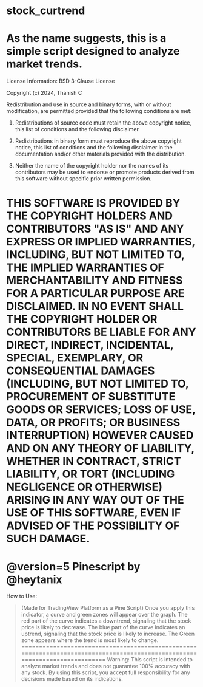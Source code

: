 # stock_curtrend
As the name suggests, this is a simple script designed to analyze market trends.
============================================================================================================================
License Information:
BSD 3-Clause License

Copyright (c) 2024, Thanish C

Redistribution and use in source and binary forms, with or without
modification, are permitted provided that the following conditions are met:

1. Redistributions of source code must retain the above copyright notice, this
   list of conditions and the following disclaimer.

2. Redistributions in binary form must reproduce the above copyright notice,
   this list of conditions and the following disclaimer in the documentation
   and/or other materials provided with the distribution.

3. Neither the name of the copyright holder nor the names of its
   contributors may be used to endorse or promote products derived from
   this software without specific prior written permission.

THIS SOFTWARE IS PROVIDED BY THE COPYRIGHT HOLDERS AND CONTRIBUTORS "AS IS"
AND ANY EXPRESS OR IMPLIED WARRANTIES, INCLUDING, BUT NOT LIMITED TO, THE
IMPLIED WARRANTIES OF MERCHANTABILITY AND FITNESS FOR A PARTICULAR PURPOSE ARE
DISCLAIMED. IN NO EVENT SHALL THE COPYRIGHT HOLDER OR CONTRIBUTORS BE LIABLE
FOR ANY DIRECT, INDIRECT, INCIDENTAL, SPECIAL, EXEMPLARY, OR CONSEQUENTIAL
DAMAGES (INCLUDING, BUT NOT LIMITED TO, PROCUREMENT OF SUBSTITUTE GOODS OR
SERVICES; LOSS OF USE, DATA, OR PROFITS; OR BUSINESS INTERRUPTION) HOWEVER
CAUSED AND ON ANY THEORY OF LIABILITY, WHETHER IN CONTRACT, STRICT LIABILITY,
OR TORT (INCLUDING NEGLIGENCE OR OTHERWISE) ARISING IN ANY WAY OUT OF THE USE
OF THIS SOFTWARE, EVEN IF ADVISED OF THE POSSIBILITY OF SUCH DAMAGE.
============================================================================================================================
@version=5
Pinescript by @heytanix
============================================================================================================================
How to Use:
> (Made for TradingView Platform as a Pine Script)
> Once you apply this indicator, a curve and green zones will appear over the graph.
> The red part of the curve indicates a downtrend, signaling that the stock price is likely to decrease.
> The blue part of the curve indicates an uptrend, signaling that the stock price is likely to increase.
> The Green zone appears where the trend is most likely to change.
============================================================================================================================
Warning:
> This script is intended to analyze market trends and does not guarantee 100% accuracy with any stock. By using this script, you accept full responsibility for any decisions made based on its indications.
